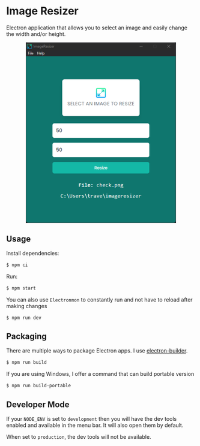 # Image Resizer

Electron application that allows you to select an image and easily change the width and/or height.

<div style="display: flex; justify-content: center">
<img src="./assets/screen.png" width="400" />
</div>

## Usage

Install dependencies:

```bash
$ npm ci
```

Run:

```bash
$ npm start
```

You can also use `Electronmon` to constantly run and not have to reload after making changes

```bash
$ npm run dev
```

## Packaging

There are multiple ways to package Electron apps. I use [electron-builder](https://www.electron.build/).

```bash
$ npm run build
```

If you are using Windows, I offer a command that can build portable version

```bash
$ npm run build-portable
```

## Developer Mode

If your `NODE_ENV` is set to `development` then you will have the dev tools enabled and available in the menu bar. It will also open them by default.

When set to `production`, the dev tools will not be available.
